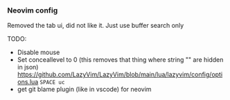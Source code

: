 
### Neovim config

Removed the tab ui, did not like it. Just use buffer search only


TODO:
- Disable mouse
-  Set conceallevel to 0 (this removes that thing where string "" are hidden in json) https://github.com/LazyVim/LazyVim/blob/main/lua/lazyvim/config/options.lua
`SPACE uc`
- get git blame plugin (like in vscode) for neovim
